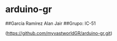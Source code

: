 # arduino-gr

##García Ramírez Alan Jair
##Grupo: IC-51

(https://github.com/myvastworldGR/arduino-gr.git)
